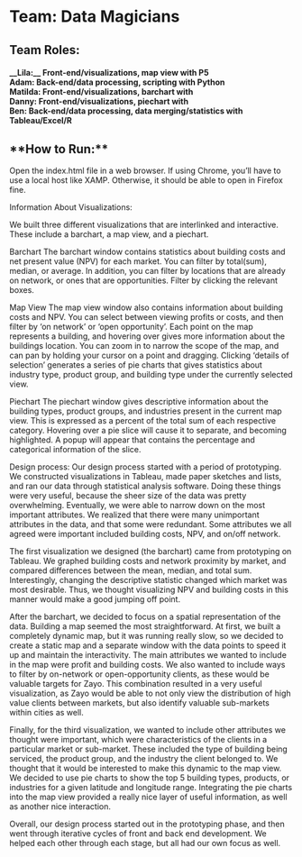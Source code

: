 <h1>Team: Data Magicians</h1>

<h2>Team Roles:</h2>

<h4>__Lila:__ Front-end/visualizations, map view with P5  <br />
Adam: Back-end/data processing, scripting with Python <br />
Matilda: Front-end/visualizations, barchart with <br />
Danny: Front-end/visualizations, piechart with <br />
Ben: Back-end/data processing, data merging/statistics with Tableau/Excel/R </h4>



<h2>**How to Run:**</h2>
Open the index.html file in a web browser. If using Chrome, you’ll have to use a local host like XAMP. Otherwise, it should be able to open in Firefox fine. 



Information About Visualizations:

We built three different visualizations that are interlinked and interactive. These include a barchart, a map view, and a piechart. 

Barchart
The barchart window contains statistics about building costs and net present value (NPV) for each market. You can filter by total(sum), median, or average. In addition, you can filter by locations that are already on network, or ones that are opportunities. Filter by clicking the relevant boxes. 

Map View
The map view window also contains information about building costs and NPV. You can select between viewing profits or costs, and then filter by ‘on network’ or ‘open opportunity’. Each point on the map represents a building, and hovering over gives more information about the buildings location. You can zoom in to narrow the scope of the map, and can pan by holding your cursor on a point and dragging. Clicking ‘details of selection’ generates a series of pie charts that gives statistics about industry type, product group, and building type under the currently selected view. 

Piechart
The piechart window gives descriptive information about the building types, product groups, and industries present in the current map view. This is expressed as a percent of the total sum of each respective category. Hovering over a pie slice will cause it to separate, and becoming highlighted. A popup will appear that contains the percentage and categorical information of the slice. 



Design process:
Our design process started with a period of prototyping. We constructed visualizations in Tableau, made paper sketches and lists, and ran our data through statistical analysis software. Doing these things were very useful, because the sheer size of the data was pretty overwhelming. Eventually, we were able to narrow down on the most important attributes. We realized that there were many unimportant attributes in the data, and that some were redundant. Some attributes we all agreed were important included building costs, NPV, and on/off network. 

The first visualization we designed (the barchart) came from prototyping on Tableau. We graphed building costs and network proximity by market, and compared differences between the mean, median, and total sum. Interestingly, changing the descriptive statistic changed which market was most desirable. Thus, we thought visualizing NPV and building costs in this manner would make a good jumping off point.

After the barchart, we decided to focus on a spatial representation of the data. Building a map seemed the most straightforward. At first, we built a completely dynamic map, but it was running really slow, so we decided to create a static map and a separate window with the data points to speed it up and maintain the interactivity. The main attributes we wanted to include in the map were profit and building costs. We also wanted to include ways to filter by on-network or open-opportunity clients, as these would be valuable targets for Zayo. This combination resulted in a very useful visualization, as Zayo would be able to not only view the distribution of high value clients between markets, but also identify valuable sub-markets within cities as well. 

Finally, for the third visualization, we wanted to include other attributes we thought were important, which were characteristics of the clients in a particular market or sub-market. These included the type of building being serviced, the product group, and the industry the client belonged to. We thought that it would be interested to make this dynamic to the map view. We decided to use pie charts to show the top 5 building types, products, or industries for a given latitude and longitude range. Integrating the pie charts into the map view provided a really nice layer of useful information, as well as another nice interaction. 

Overall, our design process started out in the prototyping phase, and then went through iterative cycles of front and back end development. We helped each other through each stage, but all had our own focus as well. 
